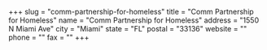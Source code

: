 +++
slug = "comm-partnership-for-homeless"
title = "Comm Partnership for Homeless"
name = "Comm Partnership for Homeless"
address = "1550 N Miami Ave"
city = "Miami"
state = "FL"
postal = "33136"
website = ""
phone = ""
fax = ""
+++
